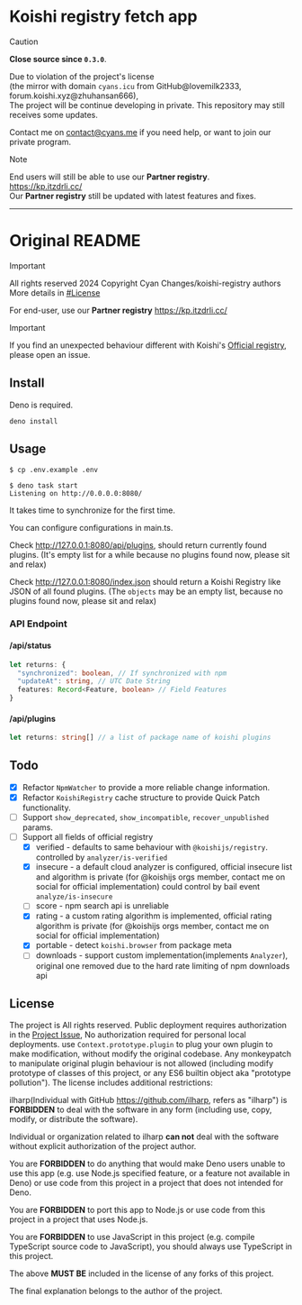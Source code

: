 # Koishi registry fetch app

> [!CAUTION]
> **Close source since `0.3.0`**.
> 
> Due to violation of the project's license  
> (the mirror with domain `cyans.icu` from GitHub@lovemilk2333, forum.koishi.xyz@zhuhansan666),  
> The project will be continue developing in private. This repository may still receives some updates.
> 
> Contact me on [contact@cyans.me](mailto:contact@cyans.me) if you need help, or want to join our private program.

> [!NOTE]
> End users will still be able to use our
> **Partner registry**.  
> https://kp.itzdrli.cc/  
> Our **Partner registry** still be updated with latest features and fixes.

---


# Original README

> [!IMPORTANT]  
> All rights reserved 2024 Copyright Cyan Changes/koishi-registry authors  
> More details in [#License](https://github.com/CyanChanges/koishi-registry/blob/main/LICENSE)

For end-user, use our
**Partner registry**
https://kp.itzdrli.cc/

> [!IMPORTANT]  
> If you find an unexpected behaviour different with Koishi's [Official registry](https://registry.koishi.chat/),
> please open an issue.

## Install
Deno is required.
```shell
deno install
```

## Usage
```shell
$ cp .env.example .env
```
```shell
$ deno task start
Listening on http://0.0.0.0:8080/
```

It takes time to synchronize for the first time.

You can configure configurations in main.ts.

Check http://127.0.0.1:8080/api/plugins,
should return currently found plugins.
(It's empty list for a while because no plugins found now, please sit and relax)

Check http://127.0.0.1:8080/index.json
should return a Koishi Registry like JSON of all found plugins.
(The `objects` may be an empty list, because no plugins found now, please sit and relax)

### API Endpoint
#### /api/status
```typescript
let returns: {
  "synchronized": boolean, // If synchronized with npm
  "updateAt": string, // UTC Date String
  features: Record<Feature, boolean> // Field Features
}
```
#### /api/plugins
```typescript
let returns: string[] // a list of package name of koishi plugins
```

## Todo
- [x] Refactor `NpmWatcher` to provide a more reliable change information.
- [x] Refactor `KoishiRegistry` cache structure to provide Quick Patch functionality.
- [ ] Support `show_deprecated`, `show_incompatible`, `recover_unpublished` params.
- [ ] Support all fields of official registry
  - [x] verified - defaults to same behaviour with `@koishijs/registry`. controlled by `analyzer/is-verified`
  - [x] insecure - a default cloud analyzer is configured, official insecure list and algorithm is private (for @koishijs orgs member, contact me on social for official implementation)
                   could control by bail event `analyze/is-insecure`
  - [ ] score    - npm search api is unreliable
  - [x] rating   - a custom rating algorithm is implemented, official rating algorithm is private (for @koishijs orgs member, contact me on social for official implementation)
  - [x] portable - detect `koishi.browser` from package meta
  - [ ] downloads - support custom implementation(implements `Analyzer`), original one removed due to the hard rate limiting of npm downloads api

## License

The project is All rights reserved.
Public deployment requires authorization in the [Project Issue](https://github.com/CyanChanges/koishi-registry),
No authorization required for personal local deployments.
use `Context.prototype.plugin` to plug your own plugin to make modification,
without modify the original codebase.
Any monkeypatch to manipulate original plugin behaviour is not allowed
(including modify prototype of classes of this project, or any ES6 builtin object aka "prototype pollution").
The license includes additional restrictions:

ilharp(Individual with GitHub https://github.com/ilharp, refers as "ilharp")
is **FORBIDDEN** to deal with the software in any form (including use, copy, modify, or distribute the software).

Individual or organization related to ilharp **can not** deal with the software without explicit authorization of the project author.

You are **FORBIDDEN** to do anything that would make Deno users unable to use this app (e.g. use Node.js specified feature, or a feature not available in Deno) or use code from this project in a project that does not intended for Deno.

You are **FORBIDDEN** to port this app to Node.js or use code from this project in a project that uses Node.js.

You are **FORBIDDEN** to use JavaScript in this project (e.g. compile TypeScript source code to JavaScript), you should always use TypeScript in this project.

The above **MUST BE** included in the license of any forks of this project.

The final explanation belongs to the author of the project.
